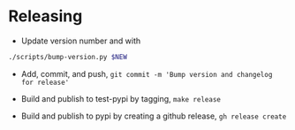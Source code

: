 # Releasing

* Update version number and with

```sh
./scripts/bump-version.py $NEW
```

* Add, commit, and push, `git commit -m 'Bump version and changelog for release'`

* Build and publish to test-pypi by tagging, `make release`

* Build and publish to pypi by creating a github release, `gh release create`
